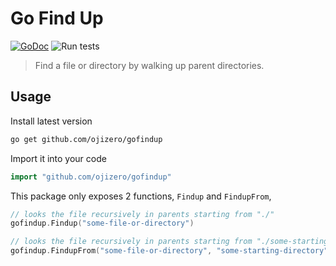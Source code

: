 # Go Find Up

[![GoDoc](https://godoc.org/github.com/ojizero/gofindup?status.svg)](https://godoc.org/github.com/ojizero/gofindup)
![Run tests](https://github.com/ojizero/gofindup/workflows/Run%20tests/badge.svg?branch=master)

> Find a file or directory by walking up parent directories.

## Usage

Install latest version

```sh
go get github.com/ojizero/gofindup
```

Import it into your code

```go
import "github.com/ojizero/gofindup"
```

This package only exposes 2 functions, `Findup` and `FindupFrom`,

```go
// looks the file recursively in parents starting from "./"
gofindup.Findup("some-file-or-directory")

// looks the file recursively in parents starting from "./some-starting-directory"
gofindup.FindupFrom("some-file-or-directory", "some-starting-directory")
```
